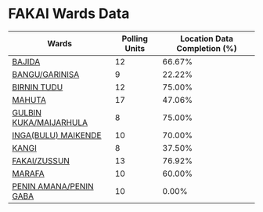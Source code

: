 
# FAKAI Wards Data

| Wards | Polling Units | Location Data Completion (%) |
| ---- | ----- | ------- |
| [BAJIDA](./wards/5279-bajida) | 12 | 66.67% |
| [BANGU/GARINISA](./wards/5280-bangu/garinisa) | 9 | 22.22% |
| [BIRNIN TUDU](./wards/5281-birnin-tudu) | 12 | 75.00% |
| [MAHUTA](./wards/5282-mahuta) | 17 | 47.06% |
| [GULBIN KUKA/MAIJARHULA](./wards/5283-gulbin-kuka/maijarhula) | 8 | 75.00% |
| [INGA(BULU) MAIKENDE](./wards/5284-inga(bulu)-maikende) | 10 | 70.00% |
| [KANGI](./wards/5285-kangi) | 8 | 37.50% |
| [FAKAI/ZUSSUN](./wards/5286-fakai/zussun) | 13 | 76.92% |
| [MARAFA](./wards/5287-marafa) | 10 | 60.00% |
| [PENIN AMANA/PENIN GABA](./wards/5288-penin-amana/penin-gaba) | 10 | 0.00% |




